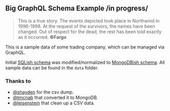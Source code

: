 ## Big GraphQL Schema Example /in progress/
> This is a true story. The events depicted took place in Northwind in 1996-1998. At the request of the survivors, the names have been changed. Out of respect for the dead, the rest has been told exactly as it occurred.
> **©Fargo**

This is a sample data of some trading company, which can be managed via GraphQL.

Initial [SQLish schema](https://github.com/tmcnab/northwind-mongo) was modified/normalized to [MongoDBish schema](https://github.com/nodkz/graphql-compose-mongoose-example/tree/master/examples/northwind/data).
All sample data can be found in the `data` folder.


### Thanks to
- [@shayden](https://github.com/shayden) for the csv dump.
- [@tmcnab](https://github.com/tmcnab/northwind-mongo) that converted it to MongoDB.
- [@leisenstein](https://github.com/leisenstein/northwind-mongo) that clean up a CSV data.
